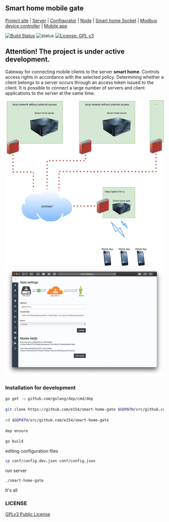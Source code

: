 Smart home mobile gate
-----------------------

[Project site](https://e154.github.io/smart-home/) |
[Server](https://github.com/e154/smart-home/) |
[Configurator](https://github.com/e154/smart-home-configurator/) |
[Node](https://github.com/e154/smart-home-node/) |
[Smart home Socket](https://github.com/e154/smart-home-socket/) |
[Modbus device controller](https://github.com/e154/smart-home-modbus-ctrl-v1/) |
[Mobile app](https://github.com/e154/smart-home-app/)

[![Build Status](https://travis-ci.org/e154/smart-home-gate.svg?branch=master)](https://travis-ci.org/e154/smart-home-gate)
![status](https://img.shields.io/badge/status-beta-yellow.svg)
[![License: GPL v3](https://img.shields.io/badge/License-GPLv3-blue.svg)](https://www.gnu.org/licenses/gpl-3.0)

Attention! The project is under active development.
---------

Gateway for connecting mobile clients to the server **smart home**. Controls access rights in accordance with the selected policy.
Determining whether a client belongs to a server occurs through an access token issued to the client.
It is possible to connect a large number of servers and client applications to the server at the same time.

<img height="auto" src="doc/smart-home-gate-network.svg" alt="smart home gate network">

<img height="auto" src="doc/screenshot1.png" alt="smart home gate">

### Installation for development

```bash
go get -u github.com/golang/dep/cmd/dep

git clone https://github.com/e154/smart-home-gate $GOPATH/src/github.com/e154/smart-home-gate

cd $GOPATH/src/github.com/e154/smart-home-gate

dep ensure

go build
```

editing configuration files

```bash
cp conf/config.dev.json conf/config.json

```

run server

```bash
./smart-home-gate
```

It's all

### LICENSE

[GPLv3 Public License](https://github.com/e154/smart-home-gate/blob/master/LICENSE)
